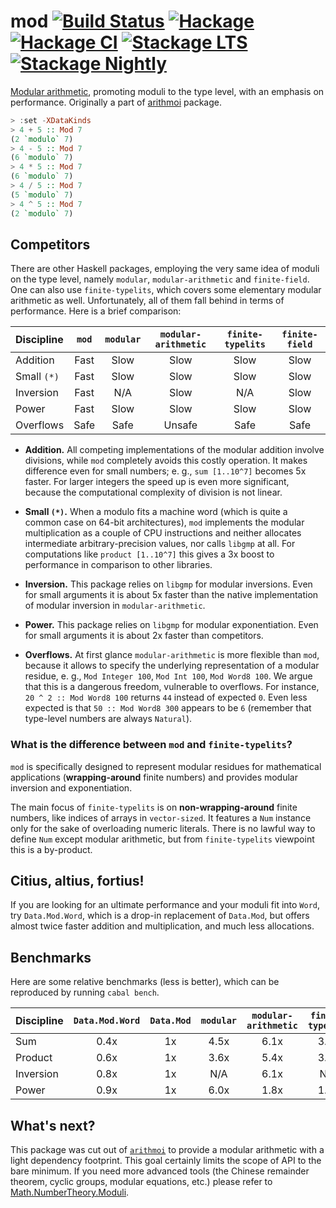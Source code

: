 # mod [![Build Status](https://github.com/Bodigrim/mod/workflows/Haskell-CI/badge.svg)](https://github.com/Bodigrim/mod/actions?query=workflow%3AHaskell-CI) [![Hackage](http://img.shields.io/hackage/v/mod.svg)](https://hackage.haskell.org/package/mod) [![Hackage CI](https://matrix.hackage.haskell.org/api/v2/packages/mod/badge)](https://matrix.hackage.haskell.org/package/mod) [![Stackage LTS](http://stackage.org/package/mod/badge/lts)](http://stackage.org/lts/package/mod) [![Stackage Nightly](http://stackage.org/package/mod/badge/nightly)](http://stackage.org/nightly/package/mod)

[Modular arithmetic](https://en.wikipedia.org/wiki/Modular_arithmetic),
promoting moduli to the type level, with an emphasis on performance.
Originally a part of [arithmoi](https://hackage.haskell.org/package/arithmoi) package.

```haskell
> :set -XDataKinds
> 4 + 5 :: Mod 7
(2 `modulo` 7)
> 4 - 5 :: Mod 7
(6 `modulo` 7)
> 4 * 5 :: Mod 7
(6 `modulo` 7)
> 4 / 5 :: Mod 7
(5 `modulo` 7)
> 4 ^ 5 :: Mod 7
(2 `modulo` 7)
```

## Competitors

There are other Haskell packages, employing the very same idea of moduli on the type level,
namely `modular`, `modular-arithmetic` and `finite-field`. One can also use `finite-typelits`,
which covers some elementary modular arithmetic as well.
Unfortunately, all of them fall behind
in terms of performance. Here is a brief comparison:

| Discipline  | `mod`  | `modular` | `modular-arithmetic` | `finite-typelits` | `finite-field`
| :---------- | :----: | :-------: | :------------------: | :---------------: | :------------:
| Addition    | Fast   | Slow      | Slow                 | Slow              | Slow
| Small `(*)` | Fast   | Slow      | Slow                 | Slow              | Slow
| Inversion   | Fast   | N/A       | Slow                 | N/A               | Slow
| Power       | Fast   | Slow      | Slow                 | Slow              | Slow
| Overflows   | Safe   | Safe      | Unsafe               | Safe              | Safe

* __Addition.__
  All competing implementations of
  the modular addition involve divisions, while `mod` completely avoids
  this costly operation. It makes difference even for small numbers;
  e. g., `sum [1..10^7]` becomes 5x faster. For larger integers the speed up
  is even more significant, because the computational complexity of division is not linear.

* __Small `(*)`.__
  When a modulo fits a machine word (which is quite a common case on 64-bit architectures),
  `mod` implements the modular multiplication as a couple of CPU instructions
  and neither allocates intermediate arbitrary-precision values,
  nor calls `libgmp` at all. For computations like `product [1..10^7]`
  this gives a 3x boost to performance
  in comparison to other libraries.

* __Inversion.__
  This package relies on `libgmp` for modular inversions.
  Even for small arguments it is about 5x faster than
  the native implementation of modular inversion
  in `modular-arithmetic`.

* __Power.__
  This package relies on `libgmp` for modular exponentiation.
  Even for small arguments it is about 2x faster than competitors.

* __Overflows.__
  At first glance `modular-arithmetic` is more flexible than `mod`,
  because it allows to specify the underlying representation of a modular residue,
  e. g., `Mod Integer 100`, `Mod Int 100`, `Mod Word8 100`. We argue that this is
  a dangerous freedom, vulnerable to overflows.
  For instance, `20 ^ 2 :: Mod Word8 100` returns `44` instead of expected `0`.
  Even less expected is that `50 :: Mod Word8 300` appears to be `6`
  (remember that type-level numbers are always `Natural`).

### What is the difference between `mod` and `finite-typelits`?

`mod` is specifically designed to represent modular residues
for mathematical applications (__wrapping-around__ finite numbers) and
provides modular inversion and exponentiation.

The main focus of `finite-typelits` is on __non-wrapping-around__ finite numbers,
like indices of arrays in `vector-sized`.
It features a `Num` instance only for the sake of overloading numeric literals.
There is no lawful way to define `Num` except modular arithmetic,
but from `finite-typelits` viewpoint this is a by-product.

## Citius, altius, fortius!

If you are looking for an ultimate performance
and your moduli fit into `Word`,
try `Data.Mod.Word`,
which is a drop-in replacement of `Data.Mod`,
but offers almost twice faster addition and multiplication, and much less allocations.

## Benchmarks

Here are some relative benchmarks (less is better),
which can be reproduced by running `cabal bench`.

| Discipline  | `Data.Mod.Word`  | `Data.Mod`  | `modular` | `modular-arithmetic` | `finite-typelits` | `finite-field`
| :---------- | :--------------: | :---------: | :-------: | :------------------: | :---------------: | :------------:
| Sum         |   0.4x           |    1x       |  4.5x     |      6.1x            |  3.3x             | 5.0x
| Product     |   0.6x           |    1x       |  3.6x     |      5.4x            |  3.1x             | 4.5x
| Inversion   |   0.8x           |    1x       |  N/A      |      6.1x            |  N/A              | 4.1x
| Power       |   0.9x           |    1x       |  6.0x     |      1.8x            |  1.9x             | 2.1x

## What's next?

This package was cut out of [`arithmoi`](https://hackage.haskell.org/package/arithmoi)
to provide a modular arithmetic
with a light dependency footprint. This goal certainly limits the scope of API
to the bare minimum. If you need more advanced tools
(the Chinese remainder theorem, cyclic groups, modular equations, etc.)
please refer to [Math.NumberTheory.Moduli](https://hackage.haskell.org/package/arithmoi/docs/Math-NumberTheory-Moduli.html).
